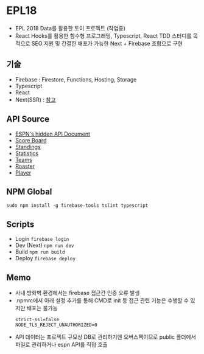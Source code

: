 # EPL18
* EPL 2018 Data를 활용한 토이 프로젝트 (작업중)  
* React Hooks를 활용한 함수형 프로그래밍, Typescript, React TDD 스터디를 목적으로 SEO 지원 및 간결한 배포가 가능한 Next + Firebase 조합으로 구현

## 기술
* Firebase : Firestore, Functions, Hosting, Storage
* Typescript
* React
* Next(SSR) : [참고](https://github.com/zeit/next.js/tree/master/examples/with-firebase-hosting-and-typescript)

## API Source
* [ESPN's hidden API Document](https://gist.github.com/akeaswaran/b48b02f1c94f873c6655e7129910fc3b)
* [Score Board](http://site.api.espn.com/apis/site/v2/sports/soccer/eng.1/scoreboard?calendar=blacklist&dates=20180901)
* [Standings](http://site.api.espn.com/apis/v2/sports/soccer/eng.1/standings)
* [Statistics](http://site.api.espn.com/apis/site/v2/sports/soccer/eng.1/statistics)
* [Teams](http://site.api.espn.com/apis/site/v2/sports/soccer/eng.1/teams/349)
* [Roaster](http://site.api.espn.com/apis/site/v2/sports/soccer/eng.1/teams/349/roster)
* [Player](http://www.espnfc.com/player/34949/wilfredo-caballero?season=2011&xhr=1)

## NPM Global
`sudo npm install -g firebase-tools tslint typescript`

## Scripts
* Login
`firebase login`
* Dev (Next)
`npm run dev`
* Build
`npm run build`
* Deploy
`firebase deploy`

## Memo
* 사내 방화벽 환경에서는 firebase 접근간 인증 오류 발생
* .npmrc에서 아래 설정 추가를 통해 CMD로 init 등 접근 관련 기능은 수행할 수 있지만 배포는 불가능
  ```
  strict-ssl=false
  NODE_TLS_REJECT_UNAUTHORIZED=0
  ```
* API 데이터는 프로젝트 규모상 DB로 관리하기엔 오버스펙이므로 public 폴더에서 파일로 관리하거나 espn API를 직접 호출